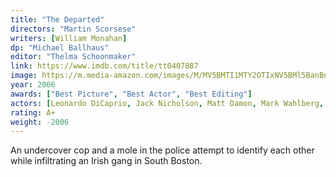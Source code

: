 ```yaml
---
title: "The Departed"
directors: "Martin Scorsese"
writers: [William Monahan]
dp: "Michael Ballhaus"
editor: "Thelma Schoonmaker"
link: https://www.imdb.com/title/tt0407887
image: https://m.media-amazon.com/images/M/MV5BMTI1MTY2OTIxNV5BMl5BanBnXkFtZTYwNjQ4NjY3._V1_FMjpg_UX800_.jpg
year: 2006
awards: ["Best Picture", "Best Actor", "Best Editing"]
actors: [Leonardo DiCaprio, Jack Nicholson, Matt Damon, Mark Wahlberg, Vera Farmiga]
rating: A+
weight: -2006
---
```

An undercover cop and a mole in the police attempt to identify each other while infiltrating an Irish gang in South Boston.